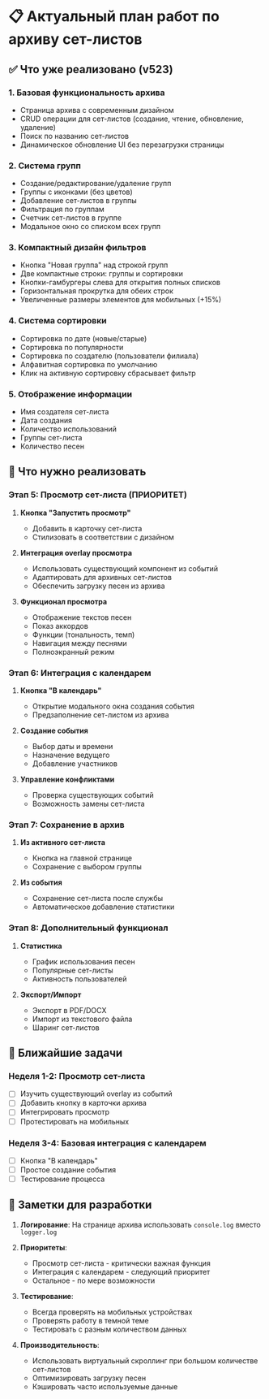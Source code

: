 # 📋 Актуальный план работ по архиву сет-листов

## ✅ Что уже реализовано (v523)

### 1. Базовая функциональность архива
- Страница архива с современным дизайном
- CRUD операции для сет-листов (создание, чтение, обновление, удаление)
- Поиск по названию сет-листов
- Динамическое обновление UI без перезагрузки страницы

### 2. Система групп
- Создание/редактирование/удаление групп
- Группы с иконками (без цветов)
- Добавление сет-листов в группы
- Фильтрация по группам
- Счетчик сет-листов в группе
- Модальное окно со списком всех групп

### 3. Компактный дизайн фильтров
- Кнопка "Новая группа" над строкой групп
- Две компактные строки: группы и сортировки
- Кнопки-гамбургеры слева для открытия полных списков
- Горизонтальная прокрутка для обеих строк
- Увеличенные размеры элементов для мобильных (+15%)

### 4. Система сортировки
- Сортировка по дате (новые/старые)
- Сортировка по популярности
- Сортировка по создателю (пользователи филиала)
- Алфавитная сортировка по умолчанию
- Клик на активную сортировку сбрасывает фильтр

### 5. Отображение информации
- Имя создателя сет-листа
- Дата создания
- Количество использований
- Группы сет-листа
- Количество песен

## 🎯 Что нужно реализовать

### Этап 5: Просмотр сет-листа (ПРИОРИТЕТ)
1. **Кнопка "Запустить просмотр"**
   - Добавить в карточку сет-листа
   - Стилизовать в соответствии с дизайном

2. **Интеграция overlay просмотра**
   - Использовать существующий компонент из событий
   - Адаптировать для архивных сет-листов
   - Обеспечить загрузку песен из архива

3. **Функционал просмотра**
   - Отображение текстов песен
   - Показ аккордов
   - Функции (тональность, темп)
   - Навигация между песнями
   - Полноэкранный режим

### Этап 6: Интеграция с календарем
1. **Кнопка "В календарь"**
   - Открытие модального окна создания события
   - Предзаполнение сет-листом из архива

2. **Создание события**
   - Выбор даты и времени
   - Назначение ведущего
   - Добавление участников

3. **Управление конфликтами**
   - Проверка существующих событий
   - Возможность замены сет-листа

### Этап 7: Сохранение в архив
1. **Из активного сет-листа**
   - Кнопка на главной странице
   - Сохранение с выбором группы

2. **Из события**
   - Сохранение сет-листа после службы
   - Автоматическое добавление статистики

### Этап 8: Дополнительный функционал
1. **Статистика**
   - График использования песен
   - Популярные сет-листы
   - Активность пользователей

2. **Экспорт/Импорт**
   - Экспорт в PDF/DOCX
   - Импорт из текстового файла
   - Шаринг сет-листов

## 🚀 Ближайшие задачи

### Неделя 1-2: Просмотр сет-листа
- [ ] Изучить существующий overlay из событий
- [ ] Добавить кнопку в карточки архива
- [ ] Интегрировать просмотр
- [ ] Протестировать на мобильных

### Неделя 3-4: Базовая интеграция с календарем
- [ ] Кнопка "В календарь"
- [ ] Простое создание события
- [ ] Тестирование процесса

## 📝 Заметки для разработки

1. **Логирование**: На странице архива использовать `console.log` вместо `logger.log`

2. **Приоритеты**: 
   - Просмотр сет-листа - критически важная функция
   - Интеграция с календарем - следующий приоритет
   - Остальное - по мере возможности

3. **Тестирование**:
   - Всегда проверять на мобильных устройствах
   - Проверять работу в темной теме
   - Тестировать с разным количеством данных

4. **Производительность**:
   - Использовать виртуальный скроллинг при большом количестве сет-листов
   - Оптимизировать загрузку песен
   - Кэшировать часто используемые данные